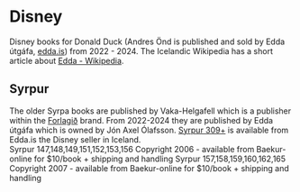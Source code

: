 # Disney
Disney books for Donald Duck (Andres Önd is published and sold by Edda útgáfa, [edda.is](https://edda.is)) from 2022 - 2024. The Icelandic Wikipedia has a short article about [Edda - Wikipedia](https://is.wikipedia.org/wiki/Edda_%C3%BAtg%C3%A1fa).

## Syrpur
The older Syrpa books are published by Vaka-Helgafell which is a publisher within the [Forlagið](forlagid.is) brand. From 2022-2024 they are published by Edda útgáfa which is owned by Jón Axel Ólafsson.
[Syrpur 309+](https://www.edda.is/Voruflokkur/?categoryid=a60ec41d-3589-42bc-9430-9c6406e2a789) is available from Edda.is the Disney seller in Iceland. \
Syrpur 147,148,149,151,152,153,156 Copyright 2006 - available from Baekur-online for $10/book + shipping and handling
Syrpur 157,158,159,160,162,165 Copyright 2007 - available from Baekur-online for $10/book + shipping and handling
